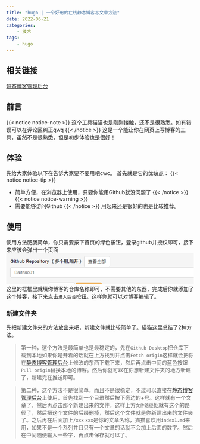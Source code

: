 ```yaml
---
title: "hugo | 一个好用的在线静态博客写文章方法"
date: 2022-06-21
categories:
    - 技术
tags: 
    - hugo
---
```


## 相关链接
[静态博客管理后台](https://jingtaiboke.com/)
## 前言
{{< notice notice-note >}}
这个工具猫猫也是刚刚接触，还不是很熟悉。如有错误可以在评论区纠正qwq
{{< /notice >}}
这是一个能让你在网页上写博客的工具，虽然不是很熟悉，但是初步体验也是很好！
## 体验
先给大家体验以下在告诉大家要不要用吧cwc。
首先就是它的优缺点：
{{< notice notice-tip >}}
- 简单方便，在浏览器上使用，只要你能用Github就没问题了
{{< /notice >}}
{{< notice notice-warning >}}
- 需要能够访问Github
{{< /notice >}}
用起来还是很好的也是比较推荐。
## 使用
使用方法肥肠简单，你只需要按下首页的绿色按钮，登录github并授权即可，接下来应该会弹出一个页面![](GithubRepository.png)这里的框框里就填你博客的仓库名称即可，不需要其他的东西，完成后你就添加了这个博客，接下来点击`进入后台`按钮。这样你就可以对博客编辑了。
### 新建文件夹
先把新建文件夹的方法放出来吧，新建文件就比较简单了。猫猫这里总结了2种方法。
> 第一种，这个方法是最简单也是最稳定的，先在`Github Desktop`把仓库下载到本地如果你是开着的话就在上方找到并点击`Fetch origin`这样就会把你在[静态博客管理后台](https://jingtaiboke.com/)上修改的东西下载下来，然后再点击中间的蓝色按钮`Pull origin`替换本地的博客。然后你就可以在你想新建文件夹的地方新建了，新建完在推送即可。

> 第二种，这个方法不是很简单，而且不是很稳定，不过可以直接在[静态博客管理后台](https://jingtaiboke.com/)上使用，首先找到一个目录然后按下旁边的+号。这样就有一个文章了，然后再点击那个新建出来的文件，这样上方`文件路径`处就有这个的路径了，然后把这个文件的后缀删掉，然后这个文件就是你新建出来的文件夹了。之后再在后面加上`/xxx` `xxx`是你的文章名称，猫猫喜欢用`index1.md`来用，如果不是一个系列并且只有一个文章的话就不会加上后面的数字。然后在中间随便输入一些字，再点击保存就可以了。

